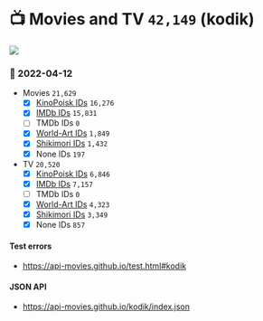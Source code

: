 # :tv: Movies and TV `42,149` (kodik)

<a href="https://API-Movies.github.io"><img src="https://API-Movies.github.io/banner.png?cache"></a>

### :date: 2022-04-12
- Movies `21,629`
  - [x] <a href="https://API-Movies.github.io/kodik/movie_kinopoisk_ids.json">KinoPoisk IDs</a> `16,276`
  - [x] <a href="https://API-Movies.github.io/kodik/movie_imdb_ids.json">IMDb IDs</a> `15,831`
  - [ ] TMDb IDs `0`
  - [x] <a href="https://API-Movies.github.io/kodik/movie_world_art_ids.json">World-Art IDs</a> `1,849`
  - [x] <a href="https://API-Movies.github.io/kodik/movie_shikimori_ids.json">Shikimori IDs</a> `1,432`
  - [x] None IDs `197`
- TV `20,520`
  - [x] <a href="https://API-Movies.github.io/kodik/tv_kinopoisk_ids.json">KinoPoisk IDs</a> `6,846`
  - [x] <a href="https://API-Movies.github.io/kodik/tv_imdb_ids.json">IMDb IDs</a> `7,157`
  - [ ] TMDb IDs `0`
  - [x] <a href="https://API-Movies.github.io/kodik/tv_world_art_ids.json">World-Art IDs</a> `4,323`
  - [x] <a href="https://API-Movies.github.io/kodik/tv_shikimori_ids.json">Shikimori IDs</a> `3,349`
  - [x] None IDs `857`
#### Test errors
- <a href='https://api-movies.github.io/test.html#kodik'>https://api-movies.github.io/test.html#kodik</a>
#### JSON API
- <a href='https://api-movies.github.io/kodik/index.json'>https://api-movies.github.io/kodik/index.json</a>

